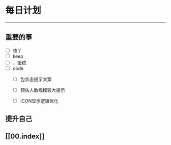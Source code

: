 
# 每日计划
---
## 重要的事

- [ ]    夜丫
- [ ]   keep
- [ ] ，蛋糕
- [ ] code
    - [ ]  包状态提示文案
    - [ ] 预估人数规模较大提示
    - [ ] ICON显示逻辑优化




## 提升自己

  



## [[00.index]]










